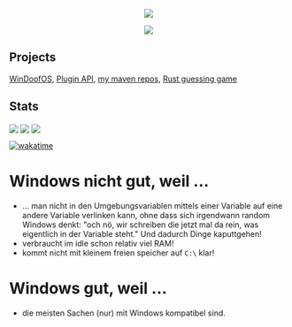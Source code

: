 <!DOCTYPE html>
<html lang="en">
<body>
    <p align="center"> <img src="https://github-readme-stats.vercel.app/api?username=BachErik&count_private=true&show_icons=true&bg_color=161b22&title_color=58a6ff&text_color=c9d1d9&icon_color=196c2e&custom_title=Statistics&hide_border=true"> </p>
    <p align="center"> <img src="https://github-readme-stats.vercel.app/api/top-langs/?username=BachErik&count_private=true&show_icons=true&bg_color=161b22&title_color=58a6ff&text_color=c9d1d9&icon_color=196c2e&custom_title=Statistics&hide_border=true"> </p>
</body>
</html>

## Projects

[WinDoofOS](https://github.com/BachErik/WinDoofOS), [Plugin API](https://github.com/BachErik/Plugin-API), [my maven repos](http://repo.bacherik.be), [Rust guessing game](https://github.com/BachErik/guessing-game)

## Stats
<span>
  <img align="center" src="https://github-profile-trophy.vercel.app/?username=BachErik&margin-w=15&row=2" />
  <a href="https://codeium.com/profile/bacherik"><img align="center" src="https://codeium.com/badges/user/bacherik/autocomplete" /></a>
  <a href="https://codeium.com/profile/bacherik"><img align="center" src="https://codeium.com/badges/v2/user/bacherik/streak" /></a>
</span>

  [![wakatime](https://wakatime.com/badge/user/a566d4b6-1b86-4d71-aacb-bdecaacd7c41.svg?style=plastic)](https://wakatime.com/@a566d4b6-1b86-4d71-aacb-bdecaacd7c41)

# Windows nicht gut, weil ...
- ... man nicht in den Umgebungsvariablen mittels einer Variable auf eine andere Variable verlinken kann, ohne dass sich irgendwann random Windows denkt: "och nö, wir schreiben die jetzt mal da rein, was eigentlich in der Variable steht." Und dadurch Dinge kaputtgehen!
- verbraucht im idle schon relativ viel RAM!
- kommt nicht mit kleinem freien speicher auf `C:\` klar!

# Windows gut, weil ...
- die meisten Sachen (nur) mit Windows kompatibel sind.
